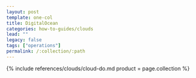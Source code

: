 ```yaml
---
layout: post
template: one-col
title: DigitalOcean
categories: how-to-guides/clouds
lead: ""
legacy: false
tags: ["operations"]
permalink: /:collection/:path
---
```



{% include references/clouds/cloud-do.md  product = page.collection %}
